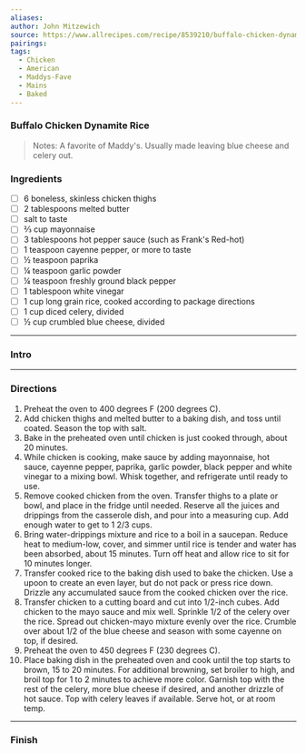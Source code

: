 ```yaml
---
aliases: 
author: John Mitzewich
source: https://www.allrecipes.com/recipe/8539210/buffalo-chicken-dynamite-rice/
pairings: 
tags:
  - Chicken
  - American
  - Maddys-Fave
  - Mains
  - Baked
---
```

### Buffalo Chicken Dynamite Rice

>Notes: A favorite of Maddy's. Usually made leaving blue cheese and celery out.

### Ingredients
- [ ] 6 boneless, skinless chicken thighs
- [ ] 2 tablespoons melted butter
- [ ] salt to taste
- [ ] ⅔ cup mayonnaise
- [ ] 3 tablespoons hot pepper sauce (such as Frank's Red-hot)
- [ ] 1 teaspoon cayenne pepper, or more to taste
- [ ] ½ teaspoon paprika
- [ ] ¼ teaspoon garlic powder
- [ ] ¼ teaspoon freshly ground black pepper
- [ ] 1 tablespoon white vinegar
- [ ] 1 cup long grain rice, cooked according to package directions
- [ ] 1 cup diced celery, divided
- [ ] ½ cup crumbled blue cheese, divided

---
### Intro


---
### Directions
1. Preheat the oven to 400 degrees F (200 degrees C).
2. Add chicken thighs and melted butter to a baking dish, and toss until coated. Season the top with salt.
3. Bake in the preheated oven until chicken is just cooked through, about 20 minutes.
4. While chicken is cooking, make sauce by adding mayonnaise, hot sauce, cayenne pepper, paprika, garlic powder, black pepper and white vinegar to a mixing bowl. Whisk together, and refrigerate until ready to use.
5. Remove cooked chicken from the oven. Transfer thighs to a plate or bowl, and place in the fridge until needed. Reserve all the juices and drippings from the casserole dish, and pour into a measuring cup. Add enough water to get to 1 2/3 cups.
6. Bring water-drippings mixture and rice to a boil in a saucepan. Reduce heat to medium-low, cover, and simmer until rice is tender and water has been absorbed, about 15 minutes. Turn off heat and allow rice to sit for 10 minutes longer.
7. Transfer cooked rice to the baking dish used to bake the chicken. Use a upoon to create an even layer, but do not pack or press rice down. Drizzle any accumulated sauce from the cooked chicken over the rice.
8. Transfer chicken to a cutting board and cut into 1/2-inch cubes. Add chicken to the mayo sauce and mix well. Sprinkle 1/2 of the celery over the rice. Spread out chicken-mayo mixture evenly over the rice. Crumble over about 1/2 of the blue cheese and season with some cayenne on top, if desired.
9. Preheat the oven to 450 degrees F (230 degrees C).
10. Place baking dish in the preheated oven and cook until the top starts to brown, 15 to 20 minutes. For additional browning, set broiler to high, and broil top for 1 to 2 minutes to achieve more color. Garnish top with the rest of the celery, more blue cheese if desired, and another drizzle of hot sauce. Top with celery leaves if available. Serve hot, or at room temp.

---
### Finish
